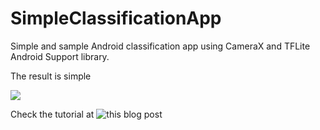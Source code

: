# SimpleClassificationApp

Simple and sample Android classification app using CameraX and TFLite Android Support library.

The result is simple

![](demo.gif)

Check the tutorial at ![this blog post](https://bcjuan.github.io/2021-01-06-simple-classification-app-with-tflite-and-android/)


